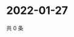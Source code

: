 # 2022-01-27

共 0 条

<!-- BEGIN WEIBO -->
<!-- 最后更新时间 Thu Jan 27 2022 08:15:21 GMT+0800 (China Standard Time) -->

<!-- END WEIBO -->
